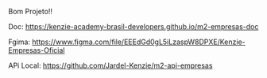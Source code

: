Bom Projeto!!

Doc: https://kenzie-academy-brasil-developers.github.io/m2-empresas-doc

Fgima: https://www.figma.com/file/EEEdGd0gL5iLzaspW8DPXE/Kenzie-Empresas-Oficial

APi Local: https://github.com/Jardel-Kenzie/m2-api-empresas
